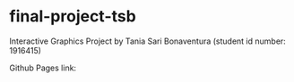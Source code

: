 # final-project-tsb
Interactive Graphics Project by Tania Sari Bonaventura (student id number: 1916415)

Github Pages link:
